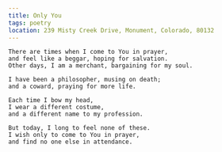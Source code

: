 ```yaml
---
title: Only You
tags: poetry
location: 239 Misty Creek Drive, Monument, Colorado, 80132
---
```


    There are times when I come to You in prayer,
    and feel like a beggar, hoping for salvation.
    Other days, I am a merchant, bargaining for my soul.

    I have been a philosopher, musing on death;
    and a coward, praying for more life.

    Each time I bow my head,
    I wear a different costume,
    and a different name to my profession.

    But today, I long to feel none of these.
    I wish only to come to You in prayer,
    and find no one else in attendance.
